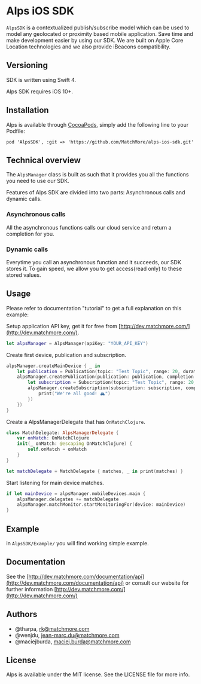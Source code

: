 # Alps iOS SDK

`AlpsSDK` is a contextualized publish/subscribe model which can be used to model any geolocated or proximity based mobile application. Save time and make development easier by using our SDK. We are built on Apple Core Location technologies and we also provide iBeacons compatibility.

## Versioning

SDK is written using Swift 4.

Alps SDK requires iOS 10+.

## Installation

Alps is available through [CocoaPods](http://cocoapods.org), simply add the following
line to your Podfile:

    pod 'AlpsSDK', :git => 'https://github.com/MatchMore/alps-ios-sdk.git'

## Technical overview

The `AlpsManager` class is built as such that it provides you all the functions you need to use our SDK.

Features of Alps SDK are divided into two parts: Asynchronous calls and dynamic calls.

### Asynchronous calls

All the asynchronous functions calls our cloud service and return a completion for you.

### Dynamic calls

Everytime you call an asynchronous function and it succeeds, our SDK stores it. To gain speed, we allow you to get access(read only) to these stored values.

## Usage

Please refer to documentation "tutorial" to get a full explanation on this example:

Setup application API key, get it for free from [http://dev.matchmore.com/](http://dev.matchmore.com/).
```swift
let alpsManager = AlpsManager(apiKey: "YOUR_API_KEY")
```

Create first device, publication and subscription.
```swift
alpsManager.createMainDevice { _ in
    let publication = Publication(topic: "Test Topic", range: 20, duration: 100, properties: ["test": "true"])
    alpsManager.createPublication(publication: publication, completion: { _ in
        let subscription = Subscription(topic: "Test Topic", range: 20, duration: 100, selector: "test = 'true'")
        alpsManager.createSubscription(subscription: subscription, completion: { _ in
            print("We're all good! 🏔")
        })
    })                    
}
```

Create a AlpsManagerDelegate that has `OnMatchClojure`.
```swift
class MatchDelegate: AlpsManagerDelegate {
    var onMatch: OnMatchClojure
    init(_ onMatch: @escaping OnMatchClojure) {
        self.onMatch = onMatch
    }
}

let matchDelegate = MatchDelegate { matches, _ in print(matches) }
```

Start listening for main device matches.
```swift
if let mainDevice = alpsManager.mobileDevices.main {
    alpsManager.delegates += matchDelegate
    alpsManager.matchMonitor.startMonitoringFor(device: mainDevice)
}
```

## Example

in `AlpsSDK/Example/` you will find working simple example.

## Documentation

See the [http://dev.matchmore.com/documentation/api](http://dev.matchmore.com/documentation/api) or consult our website for further information [http://dev.matchmore.com/](http://dev.matchmore.com/)

## Authors

- @tharpa, rk@matchmore.com
- @wenjdu, jean-marc.du@matchmore.com
- @maciejburda, maciej.burda@matchmore.com


## License

Alps is available under the MIT license. See the LICENSE file for more info.
